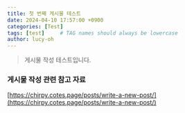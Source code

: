 ```yaml
---
title: 첫 번째 게시물 테스트
date: 2024-04-10 17:57:00 +0900
categories: [Test]
tags: [test]     # TAG names should always be lowercase
author: lucy-oh
---
```


> 게시물 작성 테스트입니다.

### 게시물 작성 관련 참고 자료

[https://chirpy.cotes.page/posts/write-a-new-post/](https://chirpy.cotes.page/posts/write-a-new-post/)

